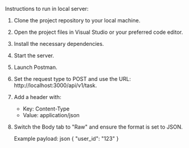 Instructions to run in local server:

1. Clone the project repository to your local machine.
2. Open the project files in Visual Studio or your preferred code editor.
3. Install the necessary dependencies.
4. Start the server.
5. Launch Postman.
6. Set the request type to POST and use the URL: http://localhost:3000/api/v1/task.
7. Add a header with:
   - Key: Content-Type
   - Value: application/json
8. Switch the Body tab to "Raw" and ensure the format is set to JSON.

   Example payload:
   json
   {
     "user_id": "123"
   }
   